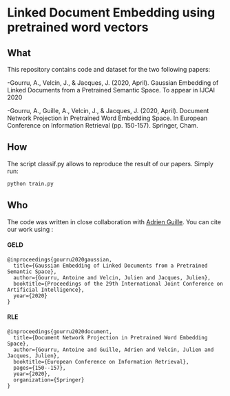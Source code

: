 # Linked Document Embedding using pretrained word vectors

## What

This repository contains code and dataset for the two following papers:

-Gourru, A., Velcin, J., & Jacques, J. (2020, April). Gaussian Embedding of Linked Documents from a Pretrained Semantic Space. To appear in IJCAI 2020

-Gourru, A., Guille, A., Velcin, J., & Jacques, J. (2020, April). Document Network Projection in Pretrained Word Embedding Space. In European Conference on Information Retrieval (pp. 150-157). Springer, Cham.

## How

The script classif.py allows to reproduce the result of our papers. Simply run:

```bash
python train.py
```

## Who

The code was written in close collaboration with [Adrien Guille](http://mediamining.univ-lyon2.fr/people/guille/). You can cite our work using :

#### GELD

```
@inproceedings{gourru2020gaussian,
  title={Gaussian Embedding of Linked Documents from a Pretrained Semantic Space},
  author={Gourru, Antoine and Velcin, Julien and Jacques, Julien},
  booktitle={Proceedings of the 29th International Joint Conference on Artificial Intelligence},
  year={2020}
}
```

#### RLE

```
@inproceedings{gourru2020document,
  title={Document Network Projection in Pretrained Word Embedding Space},
  author={Gourru, Antoine and Guille, Adrien and Velcin, Julien and Jacques, Julien},
  booktitle={European Conference on Information Retrieval},
  pages={150--157},
  year={2020},
  organization={Springer}
}
```
